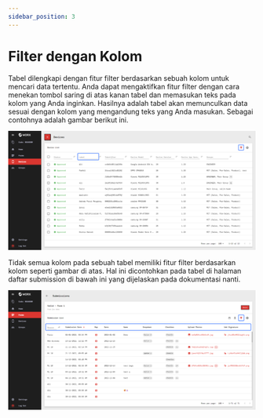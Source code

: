 ```yaml
---
sidebar_position: 3
---
```


# Filter dengan Kolom

Tabel dilengkapi dengan fitur filter berdasarkan sebuah kolom untuk mencari data tertentu. Anda dapat mengaktifkan fitur filter dengan cara menekan tombol saring di atas kanan tabel dan memasukan teks pada kolom yang Anda inginkan. Hasilnya adalah tabel akan memunculkan data sesuai dengan kolom yang mengandung teks yang Anda masukan. Sebagai contohnya adalah gambar berikut ini.

![](/img/screenshots/website-application-usage/table-component/filter-by-column/filter-by-column-1.png)

Tidak semua kolom pada sebuah tabel memiliki fitur filter berdasarkan kolom seperti gambar di atas. Hal ini dicontohkan pada tabel di halaman daftar submission di bawah ini yang dijelaskan pada dokumentasi nanti.

![](/img/screenshots/website-application-usage/table-component/filter-by-column/filter-by-column-2.png)
